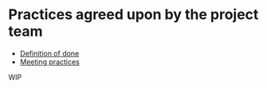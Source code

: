 # Practices agreed upon by the project team

- [Definition of done](./definition_of_done.md)
- [Meeting practices](./project-meetings.md)

WIP